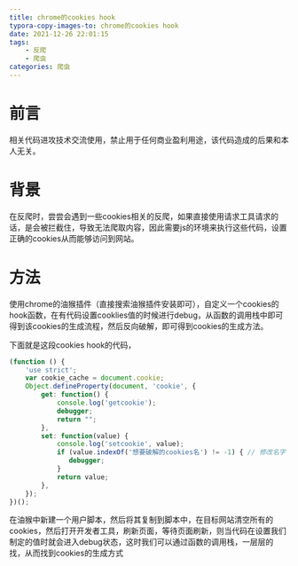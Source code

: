 ```yaml
---
title: chrome的cookies hook
typora-copy-images-to: chrome的cookies hook
date: 2021-12-26 22:01:15
tags:
    - 反爬
    - 爬虫
categories: 爬虫
---
```

# 前言

相关代码进攻技术交流使用，禁止用于任何商业盈利用途，该代码造成的后果和本人无关。

# 背景

在反爬时，尝尝会遇到一些cookies相关的反爬，如果直接使用请求工具请求的话，是会被拦截住，导致无法爬取内容，因此需要js的环境来执行这些代码，设置正确的cookies从而能够访问到网站。

# 方法

使用chrome的油猴插件（直接搜索油猴插件安装即可），自定义一个cookies的hook函数，在有代码设置cooklies值的时候进行debug，从函数的调用栈中即可得到该cookies的生成流程，然后反向破解，即可得到cookies的生成方法。

下面就是这段cookies hook的代码，

```javascript
(function () {
    'use strict';
    var cookie_cache = document.cookie;
    Object.defineProperty(document, 'cookie', {
        get: function() {
            console.log('getcookie');
            debugger;
            return "";
        },
        set: function(value) {
            console.log('setcookie', value);
            if (value.indexOf('想要破解的cookies名') != -1) { // 修改名字
               debugger;
            }
            return value;
        },
    });
})();
```

在油猴中新建一个用户脚本，然后将其复制到脚本中，在目标网站清空所有的cookies，然后打开开发者工具，刷新页面，等待页面刷新，则当代码在设置我们制定的值时就会进入debug状态，这时我们可以通过函数的调用栈，一层层的找，从而找到cookies的生成方式
